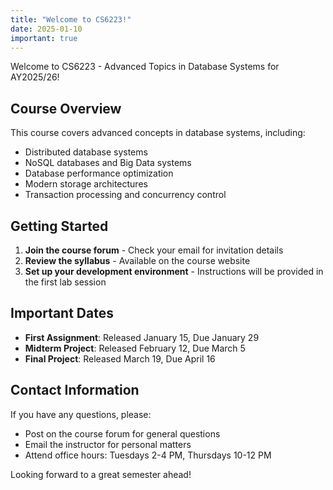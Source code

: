 ```yaml
---
title: "Welcome to CS6223!"
date: 2025-01-10
important: true
---
```


Welcome to CS6223 - Advanced Topics in Database Systems for AY2025/26!

## Course Overview

This course covers advanced concepts in database systems, including:

- Distributed database systems
- NoSQL databases and Big Data systems
- Database performance optimization
- Modern storage architectures
- Transaction processing and concurrency control

## Getting Started

1. **Join the course forum** - Check your email for invitation details
2. **Review the syllabus** - Available on the course website
3. **Set up your development environment** - Instructions will be provided in the first lab session

## Important Dates

- **First Assignment**: Released January 15, Due January 29
- **Midterm Project**: Released February 12, Due March 5
- **Final Project**: Released March 19, Due April 16

## Contact Information

If you have any questions, please:
- Post on the course forum for general questions
- Email the instructor for personal matters
- Attend office hours: Tuesdays 2-4 PM, Thursdays 10-12 PM

Looking forward to a great semester ahead!
